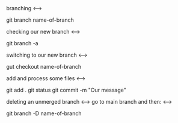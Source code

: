 <!--> branching <-->
git branch name-of-branch

<!--> checking our new branch <-->
git branch -a

<!--> switching to our new branch <-->
gut checkout name-of-branch

<!--> add and process some files <-->
git add . 
git status
git commit -m "Our message"

<!--> deleting an unmerged branch <-->
<!--> go to main branch and then: <-->
git branch -D name-of-branch
 